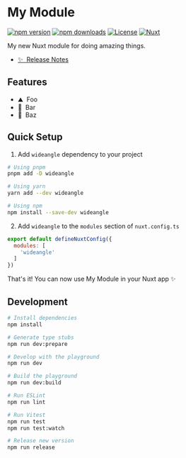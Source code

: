 <!--
Get your module up and running quickly.

Find and replace all on all files (CMD+SHIFT+F):
- Name: My Module
- Package name: wideangle
- Description: My new Nuxt module
-->

# My Module

[![npm version][npm-version-src]][npm-version-href]
[![npm downloads][npm-downloads-src]][npm-downloads-href]
[![License][license-src]][license-href]
[![Nuxt][nuxt-src]][nuxt-href]

My new Nuxt module for doing amazing things.

- [✨ &nbsp;Release Notes](/CHANGELOG.md)
<!-- - [🏀 Online playground](https://stackblitz.com/github/your-org/wideangle?file=playground%2Fapp.vue) -->
<!-- - [📖 &nbsp;Documentation](https://example.com) -->

## Features

<!-- Highlight some of the features your module provide here -->
- ⛰ &nbsp;Foo
- 🚠 &nbsp;Bar
- 🌲 &nbsp;Baz

## Quick Setup

1. Add `wideangle` dependency to your project

```bash
# Using pnpm
pnpm add -D wideangle

# Using yarn
yarn add --dev wideangle

# Using npm
npm install --save-dev wideangle
```

2. Add `wideangle` to the `modules` section of `nuxt.config.ts`

```js
export default defineNuxtConfig({
  modules: [
    'wideangle'
  ]
})
```

That's it! You can now use My Module in your Nuxt app ✨

## Development

```bash
# Install dependencies
npm install

# Generate type stubs
npm run dev:prepare

# Develop with the playground
npm run dev

# Build the playground
npm run dev:build

# Run ESLint
npm run lint

# Run Vitest
npm run test
npm run test:watch

# Release new version
npm run release
```

<!-- Badges -->
[npm-version-src]: https://img.shields.io/npm/v/wideangle/latest.svg?style=flat&colorA=18181B&colorB=28CF8D
[npm-version-href]: https://npmjs.com/package/wideangle

[npm-downloads-src]: https://img.shields.io/npm/dm/wideangle.svg?style=flat&colorA=18181B&colorB=28CF8D
[npm-downloads-href]: https://npmjs.com/package/wideangle

[license-src]: https://img.shields.io/npm/l/wideangle.svg?style=flat&colorA=18181B&colorB=28CF8D
[license-href]: https://npmjs.com/package/wideangle

[nuxt-src]: https://img.shields.io/badge/Nuxt-18181B?logo=nuxt.js
[nuxt-href]: https://nuxt.com
